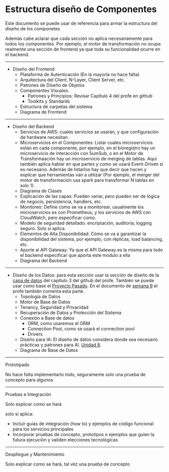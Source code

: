# Estructura diseño de Componentes

Este documento se puede usar de referencia para armar la estructura del diseño de los componetes

Además cabe aclarar que cada sección no aplica necesariamente para todos los componentes. Por ejemplo, el motor de transformación no ocupa realmente una sección de frontend ya que toda su funcionalidad ocurre en el backend.

----

- Diseño del Frontend
  - Plataforma de Autenticación (En la mayoría no hace falta)
  - Arquitectura del Client, N-Layer, Client Server, etc.
  - Patrones de Diseño de Objetos
  - Componentes Visuales.
    - Patrones y Principios: Revisar Capítulo 4 del profe en github
    - Toolkits y Standards
  - Estructura de carpetas del sistema
  - Diagrama de Frontend

----
- Diseño del Backend
  - Servicios de AWS: cuales servicios se usarán, y que configuración de hardware necesitan.
  - Microservicios en el Componentes: Listar cuales microservicios están en cada componente, por ejemplo, en el bioregistro hay un microservicio de interacción con SumSub, o en el Motor de Transformaación hay un microservicio de merging de tablas. Aquí también aplica hablar en que partes y como se usará Event-Driven si es necesario. Además de listarlos hay que decir que hacen y explicar que herramientas van a utilizar (Por ejemplo, el merger del motor de transformación usa spark para transformar N tablas en solo 1).
  - Diagrama de Clases
  - Explicación de las capas: Pueden variar, pero pueden ser de lógica de negocio, persistencia, handlers, etc.
  - Monitoreo: Define como se va a monitorear, usualmente los microservicios es con Prometheus, y los servicios de AWS con CloudWatch, pero especificar como.
  - Modelo de seguridad detallado: encriptación, auditoría, logging seguro. Solo si aplica.
  - Elementos de Alta Disponibilidad: Cómo se va a garantizar la disponibilidad del sistema, por ejemplo, con réplicas, load balancing, etc.
  - Aporte al API Gateway: Ya que el API Gateway es la misma para todo el backend especificar que aporta este módulo a ella
  - Diagrama del Backend

----
- Diseño de los Datos: para esta sección usar la sección de diseño de la [capa de datos](https://github.com/vsurak/cursostec/blob/master/diseno/3.%20dise%C3%B1o%20de%20la%20l%C3%B3gica%20y%20los%20datos%2C%20o%20backend%20y%20data.md#dise%C3%B1o-de-la-capa-de-datos) del capítulo 3 del github del profe. También se puede usar como base el [Proyecto Pasado](https://github.com/Chagui05/Caso-2-diseno?tab=readme-ov-file#data-layer-design). En el documento de [semana 9](https://github.com/vsurak/cursostec/blob/master/diseno/week%209%20-10.md#week-9-1) el profe también comenta esta parte.
  - Topología de Datos
  - Motor de Base de Datos
  - Tenancy, Seguridad y Privacidad
  - Recuperación de Datos y Protección del Sistema
  - Conexión a Base de datos
    - ORM, como usaremos el ORM
    - Connection Pool, como se usará el connection pool
    - Drivers
  - Diseño para IA: El diseño de datos considera donde sea necesario prácticas y patrones para AI. [Unidad 8](https://github.com/vsurak/cursostec/blob/master/diseno/8.%20Tendencias%20en%20el%20dise%C3%B1o%20de%20software.md).
  - Diagrama de Base de Datos

----

Prototipado

No hace falta implementarlo todo, seguramente solo una prueba de concepto para algunos

----

Pruebas e Integración

Solo explicar como se hará

solo si aplica:

- Incluir guías de integración (how to) y ejemplos de código funcional para los servicios principales
- Incorporar pruebas de concepto, prototipos o ejemplos que guíen la futura ejecución y validen elecciones tecnológicas

----

Despliegue y Mantenimiento

Solo explicar como se hará, tal véz una prueba de concepto
